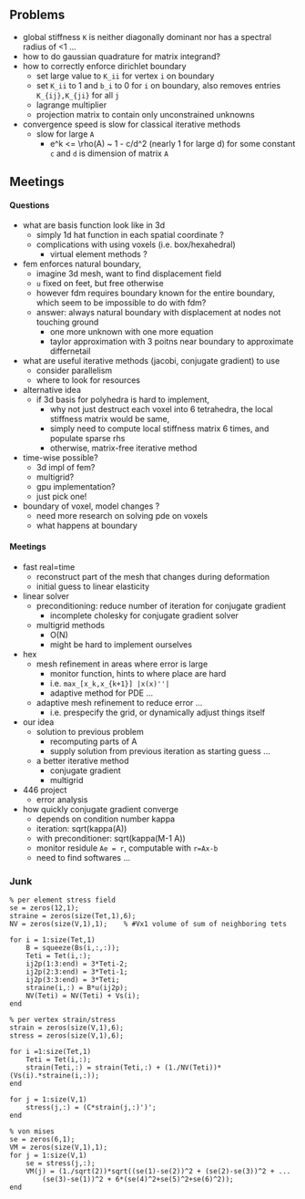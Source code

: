 


## Problems 


+ global stiffness `K` is neither diagonally dominant nor has a spectral radius of <1 ...
+ how to do gaussian quadrature for matrix integrand?
+ how to correctly enforce dirichlet boundary 
    + set large value to `K_ii` for vertex `i` on boundary
    + set `K_ii` to 1 and `b_i` to 0 for  `i` on boundary, also removes entries `K_{ij},K_{ji}` for all `j`
    + lagrange multiplier
    + projection matrix to contain only unconstrained unknowns
+ convergence speed is slow for classical iterative methods
    + slow for large `A`
        + e^k <= \rho(A) ~ 1 - c/d^2 (nearly 1 for large d) for some constant `c` and `d` is dimension of matrix `A`


## Meetings 



#### Questions 

+ what are basis function look like in 3d
    + simply 1d hat function in each spatial coordinate ? 
    + complications with using voxels (i.e. box/hexahedral)
        + virtual element methods ?
+ fem enforces natural boundary,
    + imagine 3d mesh, want to find displacement field
    + `u` fixed on feet, but free otherwise 
    + however fdm requires boundary known for the entire boundary, which seem to be impossible to do with fdm?
    + answer: always natural boundary with displacement at nodes not touching ground
        + one more unknown with one more equation 
        + taylor approximation with 3 poitns near boundary to approximate differnetail 
+ what are useful iterative methods (jacobi, conjugate gradient) to use
    + consider parallelism
    + where to look for resources
+ alternative idea
    + if 3d basis for polyhedra is hard to implement, 
        + why not just destruct each voxel into 6 tetrahedra, the local stiffness matrix would be same, 
        + simply need to compute local stiffness matrix 6 times, and populate sparse rhs
        + otherwise, matrix-free iterative method
+ time-wise possible?
    + 3d impl of fem?
    + multigrid?
    + gpu implementation?
    + just pick one!
+ boundary of voxel, model changes ? 
    + need more research on solving pde on voxels 
    + what happens at boundary

#### Meetings

+ fast real=time
    + reconstruct part of the mesh that changes during deformation 
    + initial guess to linear elasticity 
+ linear solver
    + preconditioning: reduce number of iteration for conjugate gradient
        + incomplete cholesky for conjugate gradient solver
    + multigrid methods
        + O(N)
        + might be hard to implement ourselves
+ hex
    + mesh refinement in areas where error is large
        + monitor function, hints to where place are hard
        + i.e. `max_[x_k,x_{k+1}] |x(x)''| `
        + adaptive method for PDE ...
    + adaptive mesh refinement to reduce error ...
        +  i.e. prespecify the grid, or dynamically adjust things itself
+ our idea 
    + solution to previous problem
        + recomputing parts of A
        + supply solution from previous iteration as starting guess ...
    + a better iterative method
        + conjugate gradient 
        + multigrid
+ 446 project
    + error analysis
+ how quickly conjugate gradient converge
    + depends on condition number kappa
    + iteration: sqrt(kappa(A))
    + with preconditioner: sqrt(kappa(M-1 A))
    + monitor residule `Ae = r`, computable with `r=Ax-b`
    + need to find softwares ...




### Junk


```
% per element stress field
se = zeros(12,1);
straine = zeros(size(Tet,1),6);
NV = zeros(size(V,1),1);    % #Vx1 volume of sum of neighboring tets

for i = 1:size(Tet,1)
    B = squeeze(Bs(i,:,:));
    Teti = Tet(i,:);
    ij2p(1:3:end) = 3*Teti-2;
    ij2p(2:3:end) = 3*Teti-1;
    ij2p(3:3:end) = 3*Teti;
    straine(i,:) = B*u(ij2p);
    NV(Teti) = NV(Teti) + Vs(i);
end

% per vertex strain/stress
strain = zeros(size(V,1),6);
stress = zeros(size(V,1),6);

for i =1:size(Tet,1)
    Teti = Tet(i,:);
    strain(Teti,:) = strain(Teti,:) + (1./NV(Teti))*(Vs(i).*straine(i,:));
end

for j = 1:size(V,1)
    stress(j,:) = (C*strain(j,:)')';
end

% von mises
se = zeros(6,1);
VM = zeros(size(V,1),1);
for j = 1:size(V,1)
    se = stress(j,:);
    VM(j) = (1./sqrt(2))*sqrt((se(1)-se(2))^2 + (se(2)-se(3))^2 + ...
        (se(3)-se(1))^2 + 6*(se(4)^2+se(5)^2+se(6)^2));
end
```